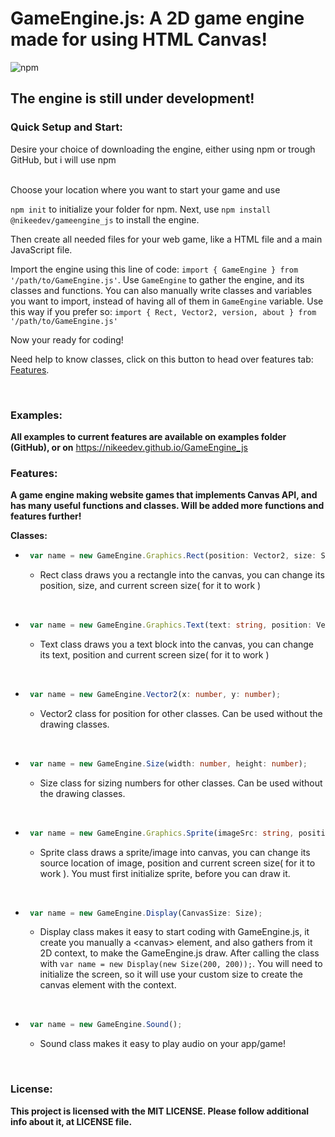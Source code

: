 # **GameEngine.js**: A 2D game engine made for using HTML Canvas!
![npm](https://img.shields.io/npm/v/@nikee_dev/gameengine_js?color=Green&label=Current%20package%20version&style=flat-square)

## **The engine is still under development!**

### Quick Setup and Start:

Desire your choice of downloading the engine, either using npm or trough GitHub, but i will use npm


<br>
Choose your location where you want to start your game and use

`npm init`
 to initialize your folder for npm.
 Next, use `npm install @nikeedev/gameengine_js` to install the engine.

 Then create all needed files for your web game, like a HTML file and a main JavaScript file. 

Import the engine using this line of code: `import { GameEngine } from '/path/to/GameEngine.js'`. Use `GameEngine` to gather the engine, and its classes and functions. You can also manually write classes and variables you want to import, instead of having all of them in `GameEngine` variable. Use this way if you prefer so: `import { Rect, Vector2, version, about } from '/path/to/GameEngine.js'`

Now your ready for coding!

Need help to know classes, click on this button to head over features tab: [Features](#features).
   
<br>

### Examples:
**All examples to current features are available on examples folder (GitHub), or on** https://nikeedev.github.io/GameEngine_js

### Features:

**A game engine making website games that implements Canvas API, and has many useful functions and classes. Will be added more functions and features further!**

**Classes:**
 - ```ts 
    var name = new GameEngine.Graphics.Rect(position: Vector2, size: Size, screenSize: Size);
   ```
   - Rect class draws you a rectangle into the canvas, you can change its position, size, and current screen size( for it to work )

<br>

- ```ts 
   var name = new GameEngine.Graphics.Text(text: string, position: Vector2, screenSize: Size);
  ```
  - Text class draws you a text block into the canvas, you can change its text, position and current screen size( for it to work )

<br>

- ```ts
   var name = new GameEngine.Vector2(x: number, y: number);
  ```
  - Vector2 class for position for other classes. Can be used without the drawing classes.
  
<br>

- ```ts
   var name = new GameEngine.Size(width: number, height: number);
  ```
  - Size class for sizing numbers for other classes. Can be used without the drawing classes.
  
<br> 

- ```ts
   var name = new GameEngine.Graphics.Sprite(imageSrc: string, position: Vector2, ScreenSize: Size);
  ```
  - Sprite class draws a sprite/image into canvas, you can change its source location of image, position and current screen size( for it to work ). You must first initialize sprite, before you can draw it.
  
<br>

- ```ts
   var name = new GameEngine.Display(CanvasSize: Size);
  ```
  - Display class makes it easy to start coding with GameEngine.js, it create you manually a \<canvas\> element, and also gathers from it 2D context, to make the GameEngine.js draw. After calling the class with `var name = new Display(new Size(200, 200));`. You will need to initialize the screen, so it will use your custom size to create the canvas element with the context.

<br>

- ```ts
   var name = new GameEngine.Sound();
  ```
  - Sound class makes it easy to play audio on your app/game!

<br>

### License:

**This project is licensed with the MIT LICENSE. Please follow additional info about it, at LICENSE file.**

